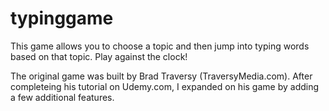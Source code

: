 # typinggame
This game allows you to choose a topic and then jump into typing words based on that topic. Play against the clock!


The original game was built by Brad Traversy (TraversyMedia.com). After completeing his tutorial on Udemy.com, 
I expanded on his game by adding a few additional features.
